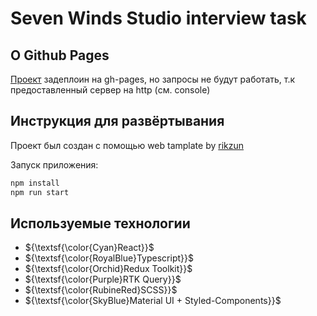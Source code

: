 # Seven Winds Studio interview task

## О Github Pages

[Проект](https://knyazweb.github.io/SevenWindsStudio-Task-Front/) задеплоин на gh-pages, но запросы не будут работать, т.к предоставленный сервер на http
(см. console)

## Инструкция для развёртывания

Проект был создан с помощью web tamplate by [rikzun](https://github.com/rikzun/web-template)

Запуск приложения:
```bash
npm install
npm run start
```

## Используемые технологии
* ${\textsf{\color{Cyan}React}}$
* ${\textsf{\color{RoyalBlue}Typescript}}$
* ${\textsf{\color{Orchid}Redux Toolkit}}$
* ${\textsf{\color{Purple}RTK Query}}$
* ${\textsf{\color{RubineRed}SCSS}}$
* ${\textsf{\color{SkyBlue}Material UI + Styled-Components}}$

